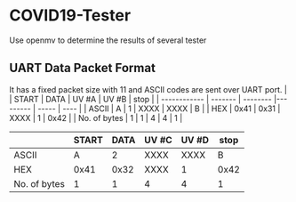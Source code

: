 # COVID19-Tester
Use openmv to determine the results of several tester

## UART Data Packet Format
It has a fixed packet size with 11 and ASCII codes are sent over UART port.
|              | START   | DATA     | UV #A    | UV #B | stop |
| ------------ | ------- | -------- |--------- | ----- | ---- |
| ASCII        | A       | 1        | XXXX     | XXXX  | B    |
| HEX          | 0x41    | 0x31     | XXXX     | 1     | 0x42 |
| No. of bytes | 1       | 1        |  4       | 4     | 1    |

|              | START   | DATA     | UV #C    | UV #D | stop |
| ------------ | ------- | -------- |--------- | ----- | ---- |
| ASCII        | A       | 2        | XXXX     | XXXX  | B    |
| HEX          | 0x41    | 0x32     | XXXX     | 1     | 0x42 |
| No. of bytes | 1       | 1        |  4       | 4     | 1    |

